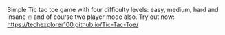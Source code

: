 Simple Tic tac toe game with four difficulty levels: 
easy, medium, hard and insane 🔥 and of course two player mode also.
Try out now:
https://techexplorer100.github.io/Tic-Tac-Toe/

